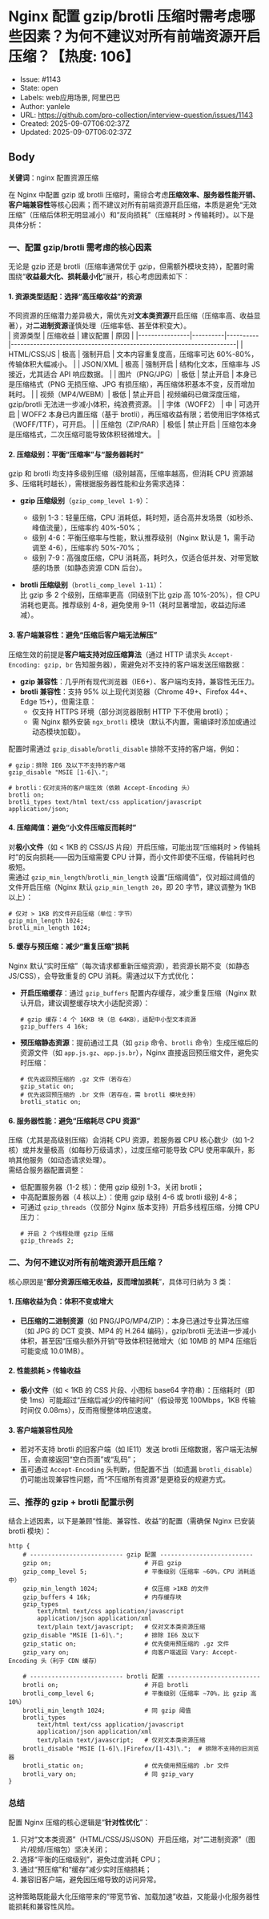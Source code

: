 # Nginx 配置 gzip/brotli 压缩时需考虑哪些因素？为何不建议对所有前端资源开启压缩？【热度: 106】

- Issue: #1143
- State: open
- Labels: web应用场景, 阿里巴巴
- Author: yanlele
- URL: https://github.com/pro-collection/interview-question/issues/1143
- Created: 2025-09-07T06:02:37Z
- Updated: 2025-09-07T06:02:37Z

## Body

**关键词**：nginx 配置资源压缩

在 Nginx 中配置 gzip 或 brotli 压缩时，需综合考虑**压缩效率、服务器性能开销、客户端兼容性**等核心因素；而不建议对所有前端资源开启压缩，本质是避免“无效压缩”（压缩后体积无明显减小）和“反向损耗”（压缩耗时 > 传输耗时）。以下是具体分析：

### 一、配置 gzip/brotli 需考虑的核心因素

无论是 gzip 还是 brotli（压缩率通常优于 gzip，但需额外模块支持），配置时需围绕“**收益最大化、损耗最小化**”展开，核心考虑因素如下：

#### 1. 资源类型适配：选择“高压缩收益”的资源

不同资源的压缩潜力差异极大，需优先对**文本类资源**开启压缩（压缩率高、收益显著），对**二进制资源**谨慎处理（压缩率低、甚至体积变大）。  
| 资源类型 | 压缩收益 | 建议配置 | 原因 |
|----------------|----------|----------|----------------------------------------------------------------------|
| HTML/CSS/JS | 极高 | 强制开启 | 文本内容重复度高，压缩率可达 60%-80%，传输体积大幅减小。 |
| JSON/XML | 极高 | 强制开启 | 结构化文本，压缩率与 JS 接近，尤其适合 API 响应数据。 |
| 图片（PNG/JPG）| 极低 | 禁止开启 | 本身已是压缩格式（PNG 无损压缩、JPG 有损压缩），再压缩体积基本不变，反而增加耗时。 |
| 视频（MP4/WEBM）| 极低 | 禁止开启 | 视频编码已做深度压缩，gzip/brotli 无法进一步减小体积，纯浪费资源。 |
| 字体（WOFF2） | 中 | 可选开启 | WOFF2 本身已内置压缩（基于 brotli），再压缩收益有限；若使用旧字体格式（WOFF/TTF），可开启。 |
| 压缩包（ZIP/RAR）| 极低 | 禁止开启 | 压缩包本身是压缩格式，二次压缩可能导致体积轻微增大。 |

#### 2. 压缩级别：平衡“压缩率”与“服务器耗时”

gzip 和 brotli 均支持多级别压缩（级别越高，压缩率越高，但消耗 CPU 资源越多、压缩耗时越长），需根据服务器性能和业务需求选择：

- **gzip 压缩级别**（`gzip_comp_level 1-9`）：

  - 级别 1-3：轻量压缩，CPU 消耗低，耗时短，适合高并发场景（如秒杀、峰值流量），压缩率约 40%-50%；
  - 级别 4-6：平衡压缩率与性能，默认推荐级别（Nginx 默认是 1，需手动调至 4-6），压缩率约 50%-70%；
  - 级别 7-9：高强度压缩，CPU 消耗高，耗时久，仅适合低并发、对带宽敏感的场景（如静态资源 CDN 后台）。

- **brotli 压缩级别**（`brotli_comp_level 1-11`）：  
  比 gzip 多 2 个级别，压缩率更高（同级别下比 gzip 高 10%-20%），但 CPU 消耗也更高。推荐级别 4-8，避免使用 9-11（耗时显著增加，收益边际递减）。

#### 3. 客户端兼容性：避免“压缩后客户端无法解压”

压缩生效的前提是**客户端支持对应压缩算法**（通过 HTTP 请求头 `Accept-Encoding: gzip, br` 告知服务器），需避免对不支持的客户端发送压缩数据：

- **gzip 兼容性**：几乎所有现代浏览器（IE6+）、客户端均支持，兼容性无压力。
- **brotli 兼容性**：支持 95% 以上现代浏览器（Chrome 49+、Firefox 44+、Edge 15+），但需注意：
  - 仅支持 HTTPS 环境（部分浏览器限制 HTTP 下不使用 brotli）；
  - 需 Nginx 额外安装 `ngx_brotli` 模块（默认不内置，需编译时添加或通过动态模块加载）。

配置时需通过 `gzip_disable`/`brotli_disable` 排除不支持的客户端，例如：

```nginx
# gzip：排除 IE6 及以下不支持的客户端
gzip_disable "MSIE [1-6]\.";

# brotli：仅对支持的客户端生效（依赖 Accept-Encoding 头）
brotli on;
brotli_types text/html text/css application/javascript application/json;
```

#### 4. 压缩阈值：避免“小文件压缩反而耗时”

对**极小文件**（如 < 1KB 的 CSS/JS 片段）开启压缩，可能出现“压缩耗时 > 传输耗时”的反向损耗——因为压缩需要 CPU 计算，而小文件即使不压缩，传输耗时也极短。  
需通过 `gzip_min_length`/`brotli_min_length` 设置“压缩阈值”，仅对超过阈值的文件开启压缩（Nginx 默认 `gzip_min_length 20`，即 20 字节，建议调整为 1KB 以上）：

```nginx
# 仅对 > 1KB 的文件开启压缩（单位：字节）
gzip_min_length 1024;
brotli_min_length 1024;
```

#### 5. 缓存与预压缩：减少“重复压缩”损耗

Nginx 默认“实时压缩”（每次请求都重新压缩资源），若资源长期不变（如静态 JS/CSS），会导致重复的 CPU 消耗。需通过以下方式优化：

- **开启压缩缓存**：通过 `gzip_buffers` 配置内存缓存，减少重复压缩（Nginx 默认开启，建议调整缓存块大小适配资源）：
  ```nginx
  # gzip 缓存：4 个 16KB 块（总 64KB），适配中小型文本资源
  gzip_buffers 4 16k;
  ```
- **预压缩静态资源**：提前通过工具（如 `gzip` 命令、`brotli` 命令）生成压缩后的资源文件（如 `app.js.gz`、`app.js.br`），Nginx 直接返回预压缩文件，避免实时压缩：
  ```nginx
  # 优先返回预压缩的 .gz 文件（若存在）
  gzip_static on;
  # 优先返回预压缩的 .br 文件（若存在，需 brotli 模块支持）
  brotli_static on;
  ```

#### 6. 服务器性能：避免“压缩耗尽 CPU 资源”

压缩（尤其是高级别压缩）会消耗 CPU 资源，若服务器 CPU 核心数少（如 1-2 核）或并发量极高（如每秒万级请求），过度压缩可能导致 CPU 使用率飙升，影响其他服务（如动态请求处理）。  
需结合服务器配置调整：

- 低配置服务器（1-2 核）：使用 gzip 级别 1-3，关闭 brotli；
- 中高配置服务器（4 核以上）：使用 gzip 级别 4-6 或 brotli 级别 4-8；
- 可通过 `gzip_threads`（仅部分 Nginx 版本支持）开启多线程压缩，分摊 CPU 压力：
  ```nginx
  # 开启 2 个线程处理 gzip 压缩
  gzip_threads 2;
  ```

### 二、为何不建议对所有前端资源开启压缩？

核心原因是“**部分资源压缩无收益，反而增加损耗**”，具体可归纳为 3 类：

#### 1. 压缩收益为负：体积不变或增大

- **已压缩的二进制资源**（如 PNG/JPG/MP4/ZIP）：本身已通过专业算法压缩（如 JPG 的 DCT 变换、MP4 的 H.264 编码），gzip/brotli 无法进一步减小体积，甚至因“压缩头额外开销”导致体积轻微增大（如 10MB 的 MP4 压缩后可能变成 10.01MB）。

#### 2. 性能损耗 > 传输收益

- **极小文件**（如 < 1KB 的 CSS 片段、小图标 base64 字符串）：压缩耗时（即使 1ms）可能超过“压缩后减少的传输时间”（假设带宽 100Mbps，1KB 传输时间仅 0.08ms），反而拖慢整体响应速度。

#### 3. 客户端兼容性风险

- 若对不支持 brotli 的旧客户端（如 IE11）发送 brotli 压缩数据，客户端无法解压，会直接返回“空白页面”或“乱码”；
- 虽可通过 `Accept-Encoding` 头判断，但配置不当（如遗漏 `brotli_disable`）仍可能出现兼容性问题，而“不压缩所有资源”是更稳妥的规避方式。

### 三、推荐的 gzip + brotli 配置示例

结合上述因素，以下是兼顾“性能、兼容性、收益”的配置（需确保 Nginx 已安装 brotli 模块）：

```nginx
http {
    # -------------------------- gzip 配置 --------------------------
    gzip on;                          # 开启 gzip
    gzip_comp_level 5;                # 平衡级别（压缩率 ~60%，CPU 消耗适中）
    gzip_min_length 1024;             # 仅压缩 >1KB 的文件
    gzip_buffers 4 16k;               # 内存缓存块
    gzip_types
        text/html text/css application/javascript
        application/json application/xml
        text/plain text/javascript;   # 仅对文本类资源压缩
    gzip_disable "MSIE [1-6]\.";      # 排除 IE6 及以下
    gzip_static on;                   # 优先使用预压缩的 .gz 文件
    gzip_vary on;                     # 向客户端返回 Vary: Accept-Encoding 头（利于 CDN 缓存）

    # -------------------------- brotli 配置 --------------------------
    brotli on;                        # 开启 brotli
    brotli_comp_level 6;              # 平衡级别（压缩率 ~70%，比 gzip 高 10%）
    brotli_min_length 1024;           # 同 gzip 阈值
    brotli_types
        text/html text/css application/javascript
        application/json application/xml
        text/plain text/javascript;   # 仅对文本类资源压缩
    brotli_disable "MSIE [1-6]\.|Firefox/[1-43]\.";  # 排除不支持的旧浏览器
    brotli_static on;                 # 优先使用预压缩的 .br 文件
    brotli_vary on;                   # 同 gzip_vary
}
```

### 总结

配置 Nginx 压缩的核心逻辑是“**针对性优化**”：

1. 只对“文本类资源”（HTML/CSS/JS/JSON）开启压缩，对“二进制资源”（图片/视频/压缩包）坚决关闭；
2. 选择“平衡的压缩级别”，避免过度消耗 CPU；
3. 通过“预压缩”和“缓存”减少实时压缩损耗；
4. 兼容旧客户端，避免因压缩导致的访问异常。

这种策略既能最大化压缩带来的“带宽节省、加载加速”收益，又能最小化服务器性能损耗和兼容性风险。


